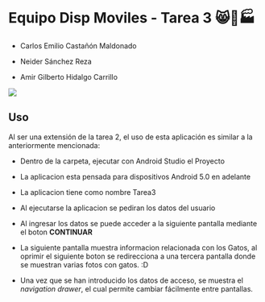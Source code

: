 # **Equipo Disp Moviles - Tarea 3** 😸📱🏭

- Carlos Emilio Castañón Maldonado  

- Neider Sánchez Reza

- Amir Gilberto Hidalgo Carrillo

[![](https://media.tenor.com/U-vTBdF6z28AAAAd/cat-shaking.gif)](https://www.youtube.com/watch?v=tjm3NyQ6DYw)

## **Uso**
Al ser una extensión de la tarea 2, el uso de esta aplicación es similar a la anteriormente mencionada:
- Dentro de la carpeta, ejecutar con Android Studio el Proyecto
- La aplicacion esta pensada para dispositivos Android 5.0 en adelante
- La aplicacion tiene como nombre Tarea3

- Al ejecutarse la aplicacion se pediran los datos del usuario 
- Al ingresar los datos se puede acceder a la siguiente pantalla mediante el boton <b> CONTINUAR </b>
- La siguiente pantalla muestra informacion relacionada con los Gatos, al oprimir el siguiente boton se redirecciona a una tercera pantalla donde se muestran varias fotos con gatos. :D
- Una vez que se han introducido los datos de acceso, se muestra el _navigation drawer_, el cual permite cambiar fácilmente entre pantallas.
